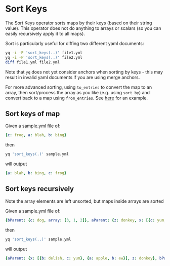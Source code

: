 # Sort Keys

The Sort Keys operator sorts maps by their keys (based on their string value). This operator does not do anything to arrays or scalars (so you can easily recursively apply it to all maps).

Sort is particularly useful for diffing two different yaml documents:

```bash
yq -i -P 'sort_keys(..)' file1.yml
yq -i -P 'sort_keys(..)' file2.yml
diff file1.yml file2.yml
```

Note that `yq` does not yet consider anchors when sorting by keys - this may result in invalid yaml documents if you are using merge anchors.

For more advanced sorting, using `to_entries` to convert the map to an array, then sort/process the array as you like (e.g. using `sort_by`) and convert back to a map using `from_entries`.
See [here](https://mikefarah.gitbook.io/yq/operators/entries#custom-sort-map-keys) for an example. 

## Sort keys of map
Given a sample.yml file of:
```yaml
{c: frog, a: blah, b: bing}
```
then
```bash
yq 'sort_keys(.)' sample.yml
```
will output
```yaml
{a: blah, b: bing, c: frog}
```

## Sort keys recursively
Note the array elements are left unsorted, but maps inside arrays are sorted

Given a sample.yml file of:
```yaml
{bParent: {c: dog, array: [3, 1, 2]}, aParent: {z: donkey, x: [{c: yum, b: delish}, {b: ew, a: apple}]}}
```
then
```bash
yq 'sort_keys(..)' sample.yml
```
will output
```yaml
{aParent: {x: [{b: delish, c: yum}, {a: apple, b: ew}], z: donkey}, bParent: {array: [3, 1, 2], c: dog}}
```


